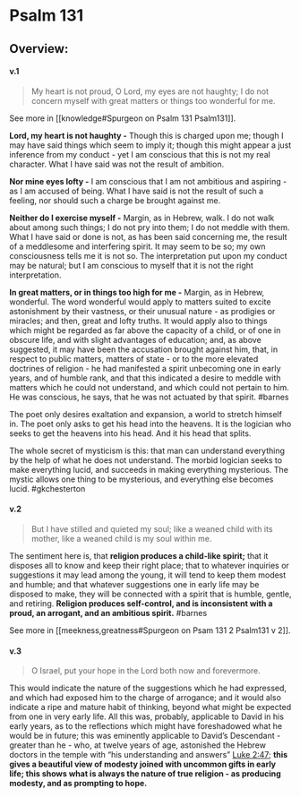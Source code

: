 # Psalm 131

## Overview:



#### v.1
>My heart is not proud, O Lord, my eyes are not haughty; I do not concern myself with great matters or things too wonderful for me.

See more in [[knowledge#Spurgeon on Psalm 131 Psalm131]].

**Lord, my heart is not haughty -** Though this is charged upon me; though I may have said things which seem to imply it; though this might appear a just inference from my conduct - yet I am conscious that this is not my real character. What I have said was not the result of ambition.

**Nor mine eyes lofty -** I am conscious that I am not ambitious and aspiring - as I am accused of being. What I have said is not the result of such a feeling, nor should such a charge be brought against me.

**Neither do I exercise myself -** Margin, as in Hebrew, walk. I do not walk about among such things; I do not pry into them; I do not meddle with them. What I have said or done is not, as has been said concerning me, the result of a meddlesome and interfering spirit. It may seem to be so; my own consciousness tells me it is not so. The interpretation put upon my conduct may be natural; but I am conscious to myself that it is not the right interpretation.

**In great matters, or in things too high for me -** Margin, as in Hebrew, wonderful. The word wonderful would apply to matters suited to excite astonishment by their vastness, or their unusual nature - as prodigies or miracles; and then, great and lofty truths. It would apply also to things which might be regarded as far above the capacity of a child, or of one in obscure life, and with slight advantages of education; and, as above suggested, it may have been the accusation brought against him, that, in respect to public matters, matters of state - or to the more elevated doctrines of religion - he had manifested a spirit unbecoming one in early years, and of humble rank, and that this indicated a desire to meddle with matters which he could not understand, and which could not pertain to him. He was conscious, he says, that he was not actuated by that spirit.
#barnes 

The poet only desires exaltation and expansion, a world to stretch himself in. The poet only asks to get his head into the heavens. It is the logician who seeks to get the heavens into his head. And it his head that splits.

The whole secret of mysticism is this: that man can understand everything by the help of what he does not understand. The morbid logician seeks to make everything lucid, and succeeds in making everything mysterious. The mystic allows one thing to be mysterious, and everything else becomes lucid.
#gkchesterton

#### v.2
>But I have stilled and quieted my soul; like a weaned child with its mother, like a weaned child is my soul within me.

The sentiment here is, that **religion produces a child-like spirit;** that it disposes all to know and keep their right place; that to whatever inquiries or suggestions it may lead among the young, it will tend to keep them modest and humble; and that whatever suggestions one in early life may be disposed to make, they will be connected with a spirit that is humble, gentle, and retiring. **Religion produces self-control, and is inconsistent with a proud, an arrogant, and an ambitious spirit.**
#barnes 

See more in [[meekness,greatness#Spurgeon on Psam 131 2 Psalm131 v 2]].

#### v.3
>O Israel, put your hope in the Lord both now and forevermore.

This would indicate the nature of the suggestions which he had expressed, and which had exposed him to the charge of arrogance; and it would also indicate a ripe and mature habit of thinking, beyond what might be expected from one in very early life. All this was, probably, applicable to David in his early years, as to the reflections which might have foreshadowed what he would be in future; this was eminently applicable to David’s Descendant - greater than he - who, at twelve years of age, astonished the Hebrew doctors in the temple with “his understanding and answers” [Luke 2:47](https://www.studylight.org/study-desk.html?q1=lu+2:47&t1=eng_nas&sr=1); **this gives a beautiful view of modesty joined with uncommon gifts in early life; this shows what is always the nature of true religion - as producing modesty, and as prompting to hope.**
